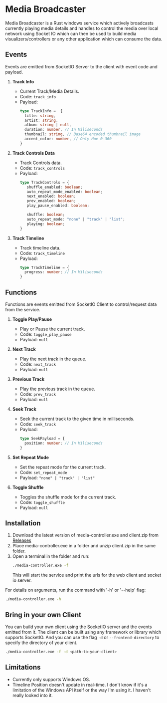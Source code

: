 # Media Broadcaster

Media Broadcaster is a Rust windows service which actively broadcasts currently playing media details and handles to control the media over local network using Socket IO which can then be used to build media visualizers/controllers or any other application which can consume the data.


## Events
Events are emitted from SocketIO Server to the client with event code and payload.

1. __Track Info__
    - Current Track/Media Details.
    - Code: `track_info`
    - Payload:
      ```ts
      type TrackInfo =  {
        title: string,
        artist: string,
        album: string | null,
        duration: number, // In Miliseconds
        thumbnail: string, // Base64 encoded thumbnail image
        accent_color: number, // Only Hue 0-360
      }
      ```

2. __Track Controls Data__
   - Track Controls data.
   - Code: `track_controls`
   - Payload:
     ```ts
     type TrackControls = {
        shuffle_enabled: boolean;
        auto_repeat_mode_enabled: boolean;
        next_enabled: boolean;
        prev_enabled: boolean;
        play_pause_enabled: boolean;

        shuffle: boolean;
        auto_repeat_mode: "none" | "track" | "list";
        playing: boolean;
     }
     ```

3. __Track Timeline__
   - Track timeline data.
   - Code: `track_timeline`
   - Payload:
     ```ts
     type TrackTimeline = {
       progress: number; // In Miliseconds
     }
      ```

## Functions
Functions are events emitted from SocketIO Client to control/request data from the service.

1. __Toggle Play/Pause__
   - Play or Pause the current track.
   - Code: `toggle_play_pause`
   - Payload: `null`

2. __Next Track__
   - Play the next track in the queue.
   - Code: `next_track`
   - Payload: `null`

3. __Previous Track__
    - Play the previous track in the queue.
    - Code: `prev_track`
    - Payload: `null`

4. __Seek Track__
    - Seek the current track to the given time in milliseconds.
    - Code: `seek_track`
    - Payload:
      ```ts
      type SeekPayload = {
        position: number; // In Miliseconds
      }
      ```

5. __Set Repeat Mode__
    - Set the repeat mode for the current track.
    - Code: `set_repeat_mode`
    - Payload: `"none" | "track" | "list"`

6. __Toggle Shuffle__
    - Toggles the shuffle mode for the current track.
    - Code: `toggle_shuffle`
    - Payload: `null`


## Installation
1. Download the latest version of media-controller.exe and client.zip from [Releases](https://github.com/frstycodes/media-controller/releases)
2. Place media-controller.exe in a folder and unzip client.zip in the same folder.
3. Open a terminal in the folder and run:
    ```bash
    ./media-controller.exe -f
    ```
    This will start the service and print the urls for the web client and socket io server.



For details on arguments, run the command with '-h' or '--help' flag:
```bash
./media-controller.exe -h
```


## Bring in your own Client
You can build your own client using the SocketIO server and the events emitted from it. The client can be built using any framework or library which supports SocketIO. And you can use the flag `-d` or `--frontend-directory` to specify the directory of your client.
```bash
./media-controller.exe -f -d <path-to-your-client>
```


## Limitations
- Currently only supports Windows OS.
- Timeline Position doesn't update in real-time. I don't know if it's a limitation of the Windows API itself or the way I'm using it. I haven't really looked into it.
